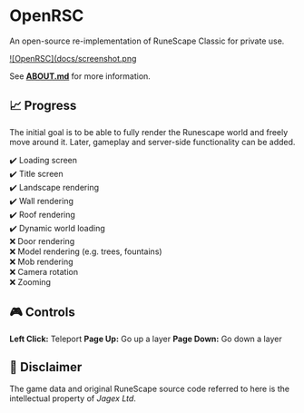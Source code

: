 # OpenRSC

An open-source re-implementation of RuneScape Classic for private use.

[![OpenRSC](docs/screenshot.png](https://youtu.be/o6hY1LMLiSU)

See **[ABOUT.md](docs/ABOUT.md)** for more information.

## :chart_with_upwards_trend: Progress

The initial goal is to be able to fully render the Runescape world and freely move around it. Later, gameplay and server-side functionality can be added.

:heavy_check_mark: Loading screen\
:heavy_check_mark:️ Title screen\
:heavy_check_mark:️ Landscape rendering\
:heavy_check_mark:️ Wall rendering\
:heavy_check_mark:️ Roof rendering\
:heavy_check_mark:️ Dynamic world loading\
:x: Door rendering\
:x: Model rendering (e.g. trees, fountains)\
:x: Mob rendering\
:x: Camera rotation\
:x: Zooming

## :video_game: Controls

**Left Click:** Teleport
**Page Up:** Go up a layer
**Page Down:** Go down a layer

## :page_with_curl: Disclaimer

The game data and original RuneScape source code referred to here is the intellectual property of *Jagex Ltd*.
